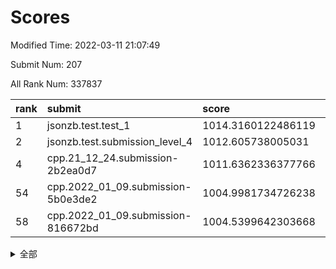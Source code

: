 # Scores

Modified Time: 2022-03-11 21:07:49

Submit Num: 207

All Rank Num: 337837

| rank |               submit               |       score        |       sigma        | pk_num |
| :--- | :--------------------------------- | :----------------- | :----------------- | :----- |
| 1    | jsonzb.test.test_1                 | 1014.3160122486119 | 0.8328540527006718 | 6529   |
| 2    | jsonzb.test.submission_level_4     | 1012.605738005031  | 0.8172799902291835 | 6530   |
| 4    | cpp.21_12_24.submission-2b2ea0d7   | 1011.6362336377766 | 0.7812242481907538 | 6524   |
| 54   | cpp.2022_01_09.submission-5b0e3de2 | 1004.9981734726238 | 0.7152629717960323 | 6532   |
| 58   | cpp.2022_01_09.submission-816672bd | 1004.5399642303668 | 0.7225982234000612 | 6527   |


<details>
<summary>全部</summary>

| rank |                 submit                 |       score        |       sigma        | pk_num |
| :--- | :------------------------------------- | :----------------- | :----------------- | :----- |
| 1    | jsonzb.test.test_1                     | 1014.3160122486119 | 0.8328540527006718 | 6529   |
| 2    | jsonzb.test.submission_level_4         | 1012.605738005031  | 0.8172799902291835 | 6530   |
| 3    | gobigger.level_3.submission_level_3_7  | 1011.972357133122  | 0.7845413814545451 | 6528   |
| 4    | cpp.21_12_24.submission-2b2ea0d7       | 1011.6362336377766 | 0.7812242481907538 | 6524   |
| 5    | gobigger.level_3.submission_level_3_2  | 1011.5787292157722 | 0.7762744961345199 | 6528   |
| 6    | gobigger.level_3.submission_level_3_3  | 1011.2404315428545 | 0.7594369662465651 | 6527   |
| 7    | gobigger.level_3.submission_level_3_31 | 1011.1407246326208 | 0.7917863212574043 | 6528   |
| 8    | gobigger.level_3.submission_level_3_11 | 1011.1213967873667 | 0.7864119900478115 | 6527   |
| 9    | gobigger.level_3.submission_level_3_48 | 1011.0264990331522 | 0.7565378662169806 | 6527   |
| 10   | gobigger.level_3.submission_level_3_26 | 1010.9802504651637 | 0.7664965874458257 | 6529   |
| 11   | gobigger.level_3.submission_level_3_46 | 1010.8117055086111 | 0.7642908009410864 | 6530   |
| 12   | gobigger.level_3.submission_level_3_14 | 1010.7777096916078 | 0.7750261476232131 | 6530   |
| 13   | gobigger.level_3.submission_level_3_9  | 1010.7030601259398 | 0.7726032304528145 | 6527   |
| 14   | gobigger.level_3.submission_level_3_33 | 1010.7025356337865 | 0.7701740131920124 | 6530   |
| 15   | gobigger.level_3.submission_level_3_28 | 1010.694267658636  | 0.7417008798259132 | 6530   |
| 16   | gobigger.level_3.submission_level_3_23 | 1010.6791469095738 | 0.7904479749078237 | 6527   |
| 17   | gobigger.level_3.submission_level_3_43 | 1010.6305870450068 | 0.7714180862463355 | 6531   |
| 18   | gobigger.level_3.submission_level_3_42 | 1010.6157377944032 | 0.7604812083405732 | 6526   |
| 19   | gobigger.level_3.submission_level_3_30 | 1010.6078670455546 | 0.7532295025139559 | 6524   |
| 20   | gobigger.level_3.submission_level_3_16 | 1010.5154495293142 | 0.7707657791660446 | 6527   |
| 21   | gobigger.level_3.submission_level_3_15 | 1010.3984881753779 | 0.7539807764987136 | 6529   |
| 22   | gobigger.level_3.submission_level_3_12 | 1010.3342866322364 | 0.7540516666548611 | 6525   |
| 23   | gobigger.level_3.submission_level_3_24 | 1010.281813852119  | 0.7702392228245474 | 6522   |
| 24   | gobigger.level_3.submission_level_3_49 | 1010.2775690406207 | 0.7543329028566991 | 6532   |
| 25   | gobigger.level_3.submission_level_3_17 | 1010.2255365637169 | 0.7864458049533751 | 6520   |
| 26   | gobigger.level_3.submission_level_3_34 | 1010.1458283834191 | 0.7690610209620018 | 6529   |
| 27   | gobigger.level_3.submission_level_3_18 | 1010.1221548008411 | 0.7510251424450353 | 6528   |
| 28   | gobigger.level_3.submission_level_3_37 | 1010.0684481480691 | 0.7515316659292514 | 6531   |
| 29   | gobigger.level_3.submission_level_3_5  | 1010.0419162956182 | 0.7587500129759599 | 6533   |
| 30   | gobigger.level_3.submission_level_3_47 | 1010.0191940388847 | 0.7497129674636328 | 6528   |
| 31   | gobigger.level_3.submission_level_3_45 | 1010.0094457113096 | 0.7677730322220303 | 6532   |
| 32   | gobigger.level_3.submission_level_3_22 | 1009.9450840721969 | 0.7773198581054268 | 6527   |
| 33   | gobigger.level_3.submission_level_3_1  | 1009.89917663234   | 0.7524392739549389 | 6532   |
| 34   | gobigger.level_3.submission_level_3_36 | 1009.8604060340896 | 0.7663122071779107 | 6532   |
| 35   | gobigger.level_3.submission_level_3_38 | 1009.8531709190968 | 0.7617092724507052 | 6529   |
| 36   | gobigger.level_3.submission_level_3_0  | 1009.8464630506336 | 0.7507817749810303 | 6529   |
| 37   | gobigger.level_3.submission_level_3_35 | 1009.8188956474528 | 0.7569048825490715 | 6525   |
| 38   | gobigger.level_3.submission_level_3_29 | 1009.7266222208418 | 0.7450299947919589 | 6527   |
| 39   | gobigger.level_3.submission_level_3_25 | 1009.714105713919  | 0.7632092265014708 | 6527   |
| 40   | gobigger.level_3.submission_level_3_10 | 1009.7110912252373 | 0.760886603468632  | 6526   |
| 41   | gobigger.level_3.submission_level_3_20 | 1009.6726269385618 | 0.7765022610241237 | 6529   |
| 42   | gobigger.level_3.submission_level_3_13 | 1009.6618107796389 | 0.7629389693534361 | 6527   |
| 43   | gobigger.level_3.submission_level_3_21 | 1009.6390393432263 | 0.7620394000415026 | 6525   |
| 44   | gobigger.level_3.submission_level_3_44 | 1009.6338698836275 | 0.7589849019531703 | 6524   |
| 45   | gobigger.level_3.submission_level_3_41 | 1009.6314785971587 | 0.7570633508891608 | 6531   |
| 46   | gobigger.level_3.submission_level_3_40 | 1009.4825453912791 | 0.7687542856062595 | 6527   |
| 47   | gobigger.level_3.submission_level_3_39 | 1009.4470599409663 | 0.7647614502595647 | 6531   |
| 48   | gobigger.level_3.submission_level_3_8  | 1009.2970473071795 | 0.757939064153063  | 6530   |
| 49   | gobigger.level_3.submission_level_3_4  | 1009.1923914870645 | 0.7402674198823678 | 6530   |
| 50   | gobigger.level_3.submission_level_3_6  | 1009.0249649949816 | 0.7368321921769616 | 6526   |
| 51   | gobigger.level_3.submission_level_3_19 | 1009.0231689225451 | 0.7514157520617241 | 6531   |
| 52   | gobigger.level_3.submission_level_3_27 | 1008.6095746378943 | 0.7389140945911017 | 6531   |
| 53   | gobigger.level_3.submission_level_3_32 | 1008.5534827608999 | 0.7564515272932567 | 6531   |
| 54   | cpp.2022_01_09.submission-5b0e3de2     | 1004.9981734726238 | 0.7152629717960323 | 6532   |
| 55   | gobigger.level_1.submission_level_1_16 | 1004.9758268107267 | 0.715732087638175  | 6524   |
| 56   | gobigger.level_1.submission_level_1_45 | 1004.680065464201  | 0.7246803827983898 | 6531   |
| 57   | gobigger.level_1.submission_level_1_14 | 1004.648806511163  | 0.7256546373732864 | 6527   |
| 58   | cpp.2022_01_09.submission-816672bd     | 1004.5399642303668 | 0.7225982234000612 | 6527   |
| 59   | gobigger.level_1.submission_level_1_0  | 1004.3464632718668 | 0.72306074232639   | 6531   |
| 60   | gobigger.level_1.submission_level_1_24 | 1004.3244476824651 | 0.7284116763735178 | 6527   |
| 61   | gobigger.level_1.submission_level_1_43 | 1004.1203624631125 | 0.7109161098439776 | 6525   |
| 62   | gobigger.level_1.submission_level_1_21 | 1004.0962090916696 | 0.723037965034311  | 6528   |
| 63   | gobigger.level_1.submission_level_1_26 | 1004.0789003643531 | 0.7271825020586667 | 6526   |
| 64   | gobigger.level_1.submission_level_1_4  | 1004.0223404379808 | 0.7152335055703063 | 6532   |
| 65   | gobigger.level_1.submission_level_1_2  | 1004.0027174373072 | 0.7207380828891404 | 6521   |
| 66   | gobigger.level_1.submission_level_1_48 | 1003.9452527377222 | 0.7185697078042755 | 6523   |
| 67   | gobigger.level_1.submission_level_1_27 | 1003.9004435781497 | 0.7105610899549006 | 6524   |
| 68   | gobigger.level_1.submission_level_1_13 | 1003.8854513265798 | 0.7211116841499312 | 6534   |
| 69   | gobigger.level_1.submission_level_1_29 | 1003.8846916191807 | 0.7233526056070861 | 6533   |
| 70   | gobigger.level_1.submission_level_1_35 | 1003.8349826317276 | 0.7137226186981199 | 6524   |
| 71   | gobigger.level_1.submission_level_1_36 | 1003.8238818585365 | 0.7170636314696042 | 6527   |
| 72   | gobigger.level_1.submission_level_1_5  | 1003.7767887029408 | 0.7269496083592173 | 6532   |
| 73   | gobigger.level_1.submission_level_1_31 | 1003.7732009169038 | 0.7132434220163254 | 6527   |
| 74   | gobigger.level_1.submission_level_1_19 | 1003.7270675802786 | 0.7150735957750126 | 6525   |
| 75   | gobigger.level_1.submission_level_1_46 | 1003.6083563987514 | 0.7166613874399091 | 6531   |
| 76   | gobigger.level_1.submission_level_1_17 | 1003.5211129053565 | 0.72549897258572   | 6530   |
| 77   | gobigger.level_1.submission_level_1_34 | 1003.5057658308447 | 0.7107023479442798 | 6530   |
| 78   | gobigger.level_1.submission_level_1_42 | 1003.4603770702929 | 0.7252311444622034 | 6530   |
| 79   | gobigger.level_1.submission_level_1_1  | 1003.4509642471509 | 0.7111768193346975 | 6529   |
| 80   | gobigger.level_1.submission_level_1_10 | 1003.3610526113122 | 0.7122489429142419 | 6531   |
| 81   | gobigger.level_1.submission_level_1_37 | 1003.3382914937965 | 0.707475349611372  | 6528   |
| 82   | gobigger.level_1.submission_level_1_25 | 1003.2441154449531 | 0.7188309133312775 | 6533   |
| 83   | gobigger.level_1.submission_level_1_38 | 1003.1737522553539 | 0.7230230669328511 | 6529   |
| 84   | gobigger.level_1.submission_level_1_44 | 1003.1381757598556 | 0.7177010634914218 | 6529   |
| 85   | gobigger.level_1.submission_level_1_9  | 1003.0437496613745 | 0.734374849039192  | 6531   |
| 86   | gobigger.level_1.submission_level_1_33 | 1002.9848550712725 | 0.7126205488227676 | 6532   |
| 87   | gobigger.level_1.submission_level_1_28 | 1002.9639038594648 | 0.7111672252606555 | 6526   |
| 88   | gobigger.level_1.submission_level_1_15 | 1002.9451422560453 | 0.717673896709348  | 6530   |
| 89   | gobigger.level_1.submission_level_1_20 | 1002.7683244718796 | 0.7161656868737334 | 6527   |
| 90   | gobigger.level_1.submission_level_1_11 | 1002.7044766286722 | 0.7202436286243267 | 6524   |
| 91   | gobigger.level_1.submission_level_1_7  | 1002.6171899696986 | 0.7202397548362796 | 6531   |
| 92   | gobigger.level_1.submission_level_1_18 | 1002.5422584573622 | 0.7153926894800279 | 6534   |
| 93   | gobigger.level_1.submission_level_1_40 | 1002.5414796107082 | 0.7138366469853947 | 6524   |
| 94   | gobigger.level_1.submission_level_1_3  | 1002.4472622432996 | 0.7139968339918674 | 6529   |
| 95   | gobigger.level_1.submission_level_1_47 | 1002.4273649360142 | 0.7126764522986737 | 6527   |
| 96   | gobigger.level_1.submission_level_1_6  | 1002.4108657434643 | 0.7236235891238955 | 6523   |
| 97   | gobigger.level_1.submission_level_1_30 | 1002.3827332933406 | 0.7083998449767251 | 6527   |
| 98   | gobigger.level_1.submission_level_1_32 | 1002.3173348445007 | 0.7023673785461592 | 6529   |
| 99   | gobigger.level_1.submission_level_1_39 | 1002.2506693243556 | 0.7120901686277291 | 6525   |
| 100  | gobigger.level_1.submission_level_1_12 | 1002.1712443034869 | 0.7165667927431948 | 6530   |
| 101  | gobigger.level_1.submission_level_1_41 | 1002.1334632492219 | 0.7090440399570149 | 6530   |
| 102  | gobigger.level_1.submission_level_1_49 | 1002.0595974066164 | 0.7069862706552464 | 6530   |
| 103  | gobigger.level_1.submission_level_1_22 | 1001.9731363511349 | 0.7042844660708053 | 6528   |
| 104  | gobigger.level_1.submission_level_1_8  | 1001.736870265119  | 0.709362649435993  | 6529   |
| 105  | gobigger.level_1.submission_level_1_23 | 1001.5606384195938 | 0.7124930961381798 | 6530   |
| 106  | gobigger.random.submission_random_22   | 997.1724721038493  | 0.7090003267265615 | 6527   |
| 107  | gobigger.random.submission_random_35   | 997.039748671597   | 0.7048944388986601 | 6531   |
| 108  | gobigger.random.submission_random_38   | 996.9819161481931  | 0.7109835221775076 | 6526   |
| 109  | gobigger.random.submission_random_21   | 996.7996606824671  | 0.7132293899321507 | 6528   |
| 110  | gobigger.random.submission_random_6    | 996.7766425572705  | 0.7181658081053447 | 6528   |
| 111  | gobigger.random.submission_random_26   | 996.7727113001889  | 0.7229893666418132 | 6530   |
| 112  | gobigger.random.submission_random_17   | 996.6596578655001  | 0.7242735464971544 | 6527   |
| 113  | gobigger.random.submission_random_47   | 996.5341961650813  | 0.7193981283348048 | 6530   |
| 114  | gobigger.random.submission_random_34   | 996.4272740431259  | 0.7229985471436873 | 6526   |
| 115  | gobigger.random.submission_random_29   | 996.3425176590819  | 0.7001698777119049 | 6533   |
| 116  | gobigger.random.submission_random_33   | 996.3358539755452  | 0.7012592015449657 | 6528   |
| 117  | gobigger.random.submission_random_45   | 996.3120379191641  | 0.7016098237358951 | 6524   |
| 118  | gobigger.random.submission_random_9    | 996.303487166053   | 0.7094912230003257 | 6523   |
| 119  | gobigger.random.submission_random_48   | 996.2868155582934  | 0.7097610166951226 | 6525   |
| 120  | gobigger.random.submission_random_5    | 996.2250352729856  | 0.7105628319398871 | 6529   |
| 121  | gobigger.random.submission_random_46   | 996.2010683381624  | 0.7075837175822318 | 6520   |
| 122  | gobigger.random.submission_random_27   | 996.1550274061578  | 0.7127851331996939 | 6531   |
| 123  | gobigger.random.submission_random_16   | 996.1429986234186  | 0.7172107343685701 | 6527   |
| 124  | gobigger.random.submission_random_12   | 996.1054393520468  | 0.7227154708568795 | 6522   |
| 125  | gobigger.random.submission_random_4    | 996.0728364888867  | 0.7139019117820679 | 6527   |
| 126  | gobigger.random.submission_random_41   | 996.038616278941   | 0.7205395323584861 | 6532   |
| 127  | gobigger.random.submission_random_24   | 996.029713569907   | 0.7279756805652052 | 6522   |
| 128  | gobigger.random.submission_random_15   | 995.9218566842907  | 0.7128888483403468 | 6523   |
| 129  | gobigger.random.submission_random_40   | 995.8907438394565  | 0.7090180780062184 | 6525   |
| 130  | gobigger.random.submission_random_28   | 995.8628211754638  | 0.7144806828642438 | 6533   |
| 131  | gobigger.random.submission_random_13   | 995.799585719653   | 0.7021207312284787 | 6526   |
| 132  | gobigger.random.submission_random_8    | 995.754943076837   | 0.7080507605860056 | 6526   |
| 133  | gobigger.random.submission_random_36   | 995.7545589283601  | 0.7140583628185113 | 6534   |
| 134  | gobigger.random.submission_random_10   | 995.7329152080767  | 0.7151821831928555 | 6529   |
| 135  | gobigger.random.submission_random_43   | 995.723868615254   | 0.7156379546753143 | 6528   |
| 136  | gobigger.random.submission_random_39   | 995.6972029708651  | 0.7110674964735545 | 6528   |
| 137  | gobigger.random.submission_random_25   | 995.682427131026   | 0.7302734638495668 | 6526   |
| 138  | gobigger.random.submission_random_31   | 995.6792344372514  | 0.7036316029948841 | 6533   |
| 139  | gobigger.random.submission_random_49   | 995.6368228888841  | 0.7196357419079333 | 6528   |
| 140  | gobigger.random.submission_random_3    | 995.5659955413981  | 0.7149624891435093 | 6523   |
| 141  | gobigger.random.submission_random_42   | 995.5601061598821  | 0.721101792776108  | 6529   |
| 142  | gobigger.random.submission_random_32   | 995.5310891262142  | 0.7165369632897918 | 6533   |
| 143  | gobigger.random.submission_random_44   | 995.4992056241641  | 0.7260698573208332 | 6527   |
| 144  | gobigger.random.submission_random_0    | 995.4966419282197  | 0.7081610155216993 | 6529   |
| 145  | gobigger.random.submission_random_11   | 995.4674152620614  | 0.7169276096188242 | 6530   |
| 146  | gobigger.random.submission_random_23   | 995.4373745315166  | 0.7048190502275199 | 6527   |
| 147  | gobigger.random.submission_random_18   | 995.3828625110758  | 0.7178008361579813 | 6529   |
| 148  | gobigger.random.submission_random_19   | 995.3495915641156  | 0.7121895957016222 | 6531   |
| 149  | gobigger.random.submission_random_2    | 995.2857632090422  | 0.7067833249878654 | 6528   |
| 150  | gobigger.random.submission_random_37   | 995.1663388406487  | 0.7159639660764946 | 6529   |
| 151  | gobigger.random.submission_random_1    | 995.1016151165383  | 0.7095200198449286 | 6527   |
| 152  | gobigger.random.submission_random_30   | 994.920754186818   | 0.7222566906481044 | 6529   |
| 153  | gobigger.random.submission_random_14   | 994.8857264846085  | 0.7243625419316575 | 6535   |
| 154  | gobigger.random.submission_random_7    | 994.8014139575272  | 0.7244746039724903 | 6524   |
| 155  | gobigger.random.submission_random_20   | 994.7136319438927  | 0.7344700853362776 | 6526   |
| 156  | gobigger.level_2.submission_level_2_40 | 993.9666959442326  | 0.7513050233334119 | 6531   |
| 157  | gobigger.level_2.submission_level_2_30 | 993.9055876421838  | 0.7301378580755211 | 6525   |
| 158  | gobigger.level_2.submission_level_2_47 | 993.8633632453461  | 0.7257478726015102 | 6527   |
| 159  | gobigger.level_2.submission_level_2_17 | 993.724763355108   | 0.7481725288355379 | 6529   |
| 160  | gobigger.level_2.submission_level_2_43 | 993.3515689614566  | 0.7305927348078051 | 6525   |
| 161  | gobigger.level_2.submission_level_2_33 | 993.1246540557169  | 0.7284112566277262 | 6525   |
| 162  | gobigger.level_2.submission_level_2_34 | 993.0518939759847  | 0.747785695389921  | 6526   |
| 163  | gobigger.level_2.submission_level_2_18 | 992.9970822110862  | 0.7348590102045194 | 6520   |
| 164  | gobigger.level_2.submission_level_2_25 | 992.8619959438846  | 0.7307677951929484 | 6529   |
| 165  | gobigger.level_2.submission_level_2_2  | 992.8563889989314  | 0.7364702378694504 | 6526   |
| 166  | gobigger.level_2.submission_level_2_9  | 992.8281204731605  | 0.7309612814138409 | 6533   |
| 167  | gobigger.level_2.submission_level_2_27 | 992.8270245068028  | 0.7390119418105825 | 6528   |
| 168  | gobigger.level_2.submission_level_2_12 | 992.7760261371242  | 0.7413797809720515 | 6527   |
| 169  | gobigger.level_2.submission_level_2_38 | 992.7665419739526  | 0.7399657019555205 | 6532   |
| 170  | gobigger.level_2.submission_level_2_49 | 992.7653269022219  | 0.7398994290594914 | 6528   |
| 171  | gobigger.level_2.submission_level_2_23 | 992.6465587162351  | 0.7429357111335992 | 6529   |
| 172  | gobigger.level_2.submission_level_2_24 | 992.6115547435337  | 0.7299771199384713 | 6529   |
| 173  | gobigger.level_2.submission_level_2_15 | 992.5622614048381  | 0.7450401163076964 | 6528   |
| 174  | gobigger.level_2.submission_level_2_39 | 992.5044847202809  | 0.7256340531195355 | 6530   |
| 175  | gobigger.level_2.submission_level_2_8  | 992.471204028084   | 0.7451075489143781 | 6528   |
| 176  | gobigger.level_2.submission_level_2_21 | 992.4512984469519  | 0.7278594908583387 | 6528   |
| 177  | gobigger.level_2.submission_level_2_48 | 992.4426169652927  | 0.7498993096592792 | 6533   |
| 178  | gobigger.level_2.submission_level_2_31 | 992.0916512777203  | 0.7301020282644766 | 6530   |
| 179  | gobigger.level_2.submission_level_2_4  | 992.0253543974424  | 0.7358108857462902 | 6528   |
| 180  | gobigger.level_2.submission_level_2_10 | 992.021367670867   | 0.7461950761766518 | 6530   |
| 181  | gobigger.level_2.submission_level_2_6  | 991.9603273048307  | 0.7596904317659261 | 6526   |
| 182  | gobigger.level_2.submission_level_2_29 | 991.94439409247    | 0.7496773272786432 | 6530   |
| 183  | gobigger.level_2.submission_level_2_35 | 991.920470099128   | 0.7604484508465186 | 6526   |
| 184  | gobigger.level_2.submission_level_2_45 | 991.8796565777573  | 0.7501466086593375 | 6531   |
| 185  | gobigger.level_2.submission_level_2_41 | 991.8500830207373  | 0.7466438729362765 | 6527   |
| 186  | gobigger.level_2.submission_level_2_22 | 991.7801997225788  | 0.741602939740689  | 6529   |
| 187  | gobigger.level_2.submission_level_2_7  | 991.7740396174427  | 0.7511724325213673 | 6529   |
| 188  | gobigger.level_2.submission_level_2_3  | 991.7461485734387  | 0.7578632612132528 | 6532   |
| 189  | gobigger.level_2.submission_level_2_0  | 991.7130574023288  | 0.7448170540098247 | 6533   |
| 190  | gobigger.level_2.submission_level_2_5  | 991.6583781898377  | 0.7694374887688823 | 6531   |
| 191  | gobigger.level_2.submission_level_2_28 | 991.6478923030737  | 0.7590985045425437 | 6530   |
| 192  | gobigger.level_2.submission_level_2_19 | 991.6461175391535  | 0.7500274284586435 | 6531   |
| 193  | gobigger.level_2.submission_level_2_16 | 991.6336010182195  | 0.7555261275504841 | 6527   |
| 194  | gobigger.level_2.submission_level_2_20 | 991.5878517064945  | 0.7807194179092297 | 6529   |
| 195  | gobigger.level_2.submission_level_2_11 | 991.556905597135   | 0.7415238806946277 | 6530   |
| 196  | gobigger.level_2.submission_level_2_36 | 991.4644212381828  | 0.7687446341891884 | 6530   |
| 197  | gobigger.level_2.submission_level_2_42 | 991.3021591436811  | 0.7509896717427711 | 6529   |
| 198  | gobigger.level_2.submission_level_2_26 | 991.0695201804896  | 0.7658289463435878 | 6525   |
| 199  | gobigger.level_2.submission_level_2_46 | 990.7700602773211  | 0.7452257715995276 | 6529   |
| 200  | gobigger.level_2.submission_level_2_14 | 990.7336937161677  | 0.7638752931507119 | 6525   |
| 201  | gobigger.level_2.submission_level_2_32 | 990.3385593406196  | 0.7830846267190675 | 6530   |
| 202  | gobigger.level_2.submission_level_2_13 | 990.2805554783986  | 0.7660409374816732 | 6531   |
| 203  | gobigger.level_2.submission_level_2_1  | 990.0754938173687  | 0.7634477435007585 | 6530   |
| 204  | gobigger.level_2.submission_level_2_37 | 989.9835694706319  | 0.7752997167213648 | 6527   |
| 205  | gobigger.level_2.submission_level_2_44 | 989.9145988591729  | 0.7757935030306999 | 6531   |
| 206  | gobigger.none.submission_none_1        | 979.113692166132   | 1.2224724780278913 | 6531   |
| 207  | gobigger.none.submission_none_0        | 977.1365810072093  | 1.3199200011895762 | 6526   |

</details>